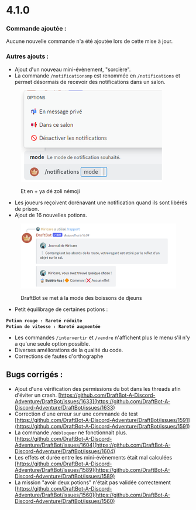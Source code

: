 # 4.1.0

### Commande ajoutée :

Aucune nouvelle commande n'a été ajoutée lors de cette mise à jour.

### Autres ajouts :

* Ajout d'un nouveau mini-évènement, "sorcière".
* La commande `/notificationsmp` est renommée en `/notifications` et permet désormais de recevoir des notifications dans un salon.

<figure><img src="../.gitbook/assets/image (4).png" alt=""><figcaption><p>Et en + ya dé zoli némoji</p></figcaption></figure>

* Les joueurs reçoivent dorénavant une notification quand ils sont libérés de prison.
* Ajout de 16 nouvelles potions.

<figure><img src="../.gitbook/assets/image (23).png" alt=""><figcaption><p>DraftBot se met à la mode des boissons de djeuns</p></figcaption></figure>

* Petit équilibrage de certaines potions :

<pre><code><strong>Potion rouge : Rareté réduite
</strong><strong>Potion de vitesse : Rareté augmentée
</strong></code></pre>

* Les commandes `/intervertir` et `/vendre` n'affichent plus le menu s'il n'y a qu'une seule option possible.
* Diverses améliorations de la qualité du code.&#x20;
* Corrections de fautes d'orthographe

## Bugs corrigés :

* Ajout d'une vérification des permissions du bot dans les threads afin d'éviter un crash. [https://github.com/DraftBot-A-Discord-Adventure/DraftBot/issues/1633](https://github.com/DraftBot-A-Discord-Adventure/DraftBot/issues/1633)
* Correction d'une erreur sur une commande de test [https://github.com/DraftBot-A-Discord-Adventure/DraftBot/issues/1591](https://github.com/DraftBot-A-Discord-Adventure/DraftBot/issues/1591)
* La commande `/débloquer` ne fonctionnait plus. [https://github.com/DraftBot-A-Discord-Adventure/DraftBot/issues/1604](https://github.com/DraftBot-A-Discord-Adventure/DraftBot/issues/1604)
* Les effets et durée entre les mini-évènements était mal calculées [https://github.com/DraftBot-A-Discord-Adventure/DraftBot/issues/1589](https://github.com/DraftBot-A-Discord-Adventure/DraftBot/issues/1589)
* La mission "avoir deux potions" n'était pas validée correctement [https://github.com/DraftBot-A-Discord-Adventure/DraftBot/issues/1560](https://github.com/DraftBot-A-Discord-Adventure/DraftBot/issues/1560)
